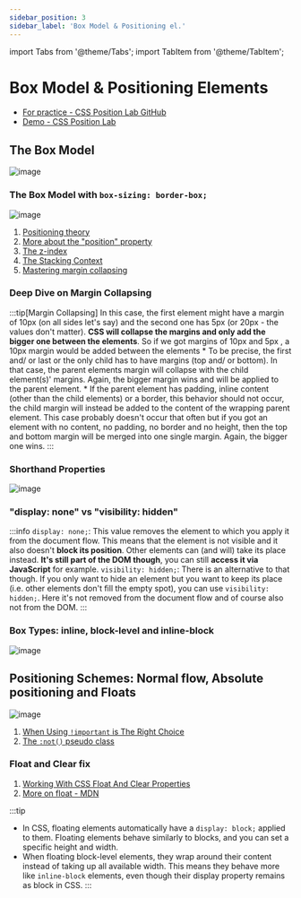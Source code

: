```yaml
---
sidebar_position: 3
sidebar_label: 'Box Model & Positioning el.'
---
```


import Tabs from '@theme/Tabs';
import TabItem from '@theme/TabItem';


# Box Model & Positioning Elements

* [For practice - CSS Position Lab GitHub](https://github.com/actionanand/css-position-lab)
* [Demo - CSS Position Lab](https://actionanand.github.io/css-position-lab/)

## The Box Model
![image](https://github.com/actionanand/wiki/assets/46064269/02cce7c0-d647-4e04-b6b6-bfb5cb317a78)

### The Box Model with `box-sizing: border-box;`
![image](https://github.com/actionanand/wiki/assets/46064269/5cf5b5c0-0216-4fde-903d-9181670fd234)

1. [Positioning theory](https://developer.mozilla.org/en-US/docs/Learn/CSS/CSS_layout/Positioning)
2. [More about the "position" property](https://developer.mozilla.org/en-US/docs/Web/CSS/position)
3. [The z-index](https://developer.mozilla.org/en-US/docs/Web/CSS/z-index)
4. [The Stacking Context](https://developer.mozilla.org/en-US/docs/Web/CSS/CSS_Positioning/Understanding_z_index/The_stacking_context)
5. [Mastering margin collapsing](https://developer.mozilla.org/en-US/docs/Web/CSS/CSS_Box_Model/Mastering_margin_collapsing)

### Deep Dive on **Margin Collapsing**

:::tip[Margin Collapsing]
<Tabs>
  <TabItem value="adj-sibling" label="Adjacent Siblings">
    In this case, the first element might have a margin of 10px  (on all sides let's say) and the second one has 5px  (or 20px  - the values don't matter). **CSS will collapse the margins and only add the bigger one between the elements**. So if we got margins of 10px  and 5px , a 10px  margin would be added between the elements
  </TabItem>
  <TabItem value="parent-with-children" label="A Parent with Children that have a margin">
    * To be precise, the first and/ or last or the only child has to have margins (top and/ or bottom). In that case, the parent elements margin will collapse with the child element(s)' margins. Again, the bigger margin wins and will be applied to the parent element.
    * If the parent element has padding, inline content (other than the child elements) or a border, this behavior should not occur, the child margin will instead be added to the content of the wrapping parent element.
  </TabItem>
  <TabItem value="empty-el" label="An Empty Element with margins">
    This case probably doesn't occur that often but if you got an element with no content, no padding, no border and no height, then the top and bottom margin will be merged into one single margin. Again, the bigger one wins.
  </TabItem>
</Tabs>
:::

### Shorthand Properties
![image](https://github.com/actionanand/wiki/assets/46064269/5b8444e2-2880-4be4-8255-943657a4c193)

### "display: none" vs "visibility: hidden"

:::info
<Tabs>
  <TabItem value="display-none" label="None">
    `display: none;`: This value removes the element to which you apply it from the document flow. This means that the element is not visible and it also doesn't **block its position**. Other elements can (and will) take its place instead. **It's still part of the DOM though**, you can still **access it via JavaScript** for example.
  </TabItem>
  <TabItem value="visibility-hidden" label="Hidden">
    `visibility: hidden;`: There is an alternative to that though. If you only want to hide an element but you want to keep its place (i.e. other elements don't fill the empty spot), you can use `visibility: hidden;`. Here it's not removed from the document flow and of course also not from the DOM.
  </TabItem>
</Tabs>
:::

### Box Types: inline, block-level and inline-block
![image](https://github.com/actionanand/wiki/assets/46064269/d1b72eee-8c45-4c42-95ee-3d5e37a44b83)

## Positioning Schemes: Normal flow, Absolute positioning and Floats
![image](https://github.com/actionanand/wiki/assets/46064269/ef46fe56-e673-4322-9340-4349fc4b23ad)

1. [When Using `!important` is The Right Choice](https://css-tricks.com/when-using-important-is-the-right-choice/)
2. [The `:not()`  pseudo class](https://developer.mozilla.org/en-US/docs/Web/CSS/:not)

### Float and Clear fix

1. [Working With CSS Float And Clear Properties](https://blog.openreplay.com/working-with-css-float-and-clear-properties/)
2. [More on float - MDN](https://developer.mozilla.org/en-US/docs/Web/CSS/float)

:::tip
* In CSS, floating elements automatically have a `display: block;` applied to them. Floating elements behave similarly to blocks, and you can set a specific height and width.
* When floating block-level elements, they wrap around their content instead of taking up all available width. This means they behave more like `inline-block` elements, even though their display property remains as block in CSS.
:::
